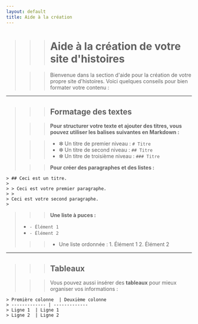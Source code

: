 ```yaml
---
layout: default
title: Aide à la création
---
```


>>># Aide à la création de votre site d'histoires
>
>>> Bienvenue dans la section d'aide pour la création de votre propre site d'histoires. Voici quelques conseils pour bien formater votre contenu :
>
---
>
>>> ## Formatage des textes
>
>>> **Pour structurer votre texte et ajouter des titres, vous pouvez utiliser les balises suivantes en Markdown :**
>
>>> - ❇︎ Un titre de premier niveau : `# Titre`
>>> - ❇︎ Un titre de second niveau : `## Titre`
>>> - ❇︎ Un titre de troisième niveau : `### Titre`
>
>>> **Pour créer des paragraphes et des listes :**
>
~~~~
> ## Ceci est un titre.
> 
> > Ceci est votre premier paragraphe.
> >
> Ceci est votre second paragraphe.
>
~~~~
>
>>> **Une liste à puces :** 
 >   - `- Élément 1`
 >   - `- Élément 2`
>>> - Une liste ordonnée : 
    1. Élément 1
    2. Élément 2
---
>
>>> ## Tableaux
>
>>> Vous pouvez aussi insérer des **tableaux** pour mieux organiser vos informations :
>
>
~~~~
> Première colonne  | Deuxième colonne
> ------------- | -------------
> Ligne 1  | Ligne 1
> Ligne 2  | Ligne 2
~~~~
